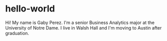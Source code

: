 # hello-world
Hi! My name is Gaby Perez. I'm a senior Business Analytics major at the University of Notre Dame. I live in Walsh Hall and I'm moving to Austin after graduation. 
